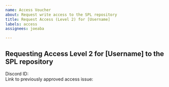 ```yaml
---
name: Access Voucher
about: Request write access to the SPL repository
title: Request Access (Level 2) for [Username]
labels: access
assignees: joeaba

---
```


## Requesting Access Level 2 for [Username] to the SPL repository
<!--
  Access requests are defined in the Contributor Access Policy repository
  It is up to you as the requester to gather the
  appropriate number of vouchers from others.
-->
Discord ID:\
Link to previously approved access issue:
